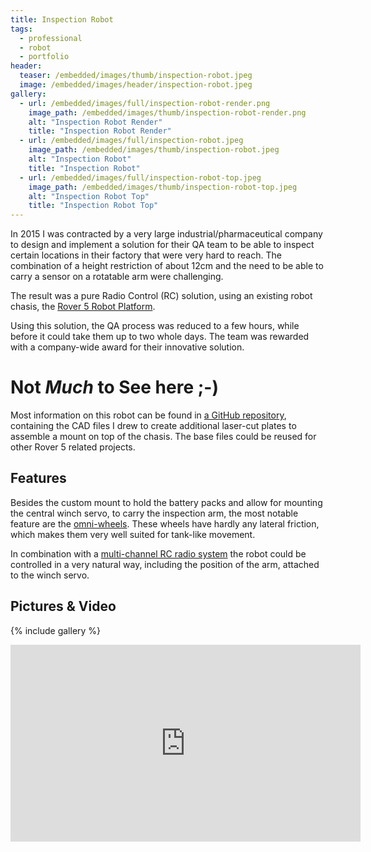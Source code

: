 ```yaml
---
title: Inspection Robot
tags:
  - professional
  - robot
  - portfolio
header:
  teaser: /embedded/images/thumb/inspection-robot.jpeg
  image: /embedded/images/header/inspection-robot.jpeg
gallery:
  - url: /embedded/images/full/inspection-robot-render.png
    image_path: /embedded/images/thumb/inspection-robot-render.png
    alt: "Inspection Robot Render"
    title: "Inspection Robot Render"
  - url: /embedded/images/full/inspection-robot.jpeg
    image_path: /embedded/images/thumb/inspection-robot.jpeg
    alt: "Inspection Robot"
    title: "Inspection Robot"
  - url: /embedded/images/full/inspection-robot-top.jpeg
    image_path: /embedded/images/thumb/inspection-robot-top.jpeg
    alt: "Inspection Robot Top"
    title: "Inspection Robot Top"
---
```


In 2015 I was contracted by a very large industrial/pharmaceutical company to design and implement a solution for their QA team to be able to inspect certain locations in their factory that were very hard to reach. The combination of a height restriction of about 12cm and the need to be able to carry a sensor on a rotatable arm were challenging.

The result was a pure Radio Control (RC) solution, using an existing robot chasis, the [Rover 5 Robot Platform](https://www.sparkfun.com/products/10336).

Using this solution, the QA process was reduced to a few hours, while before it could take them up to two whole days. The team was rewarded with a company-wide award for their innovative solution.

# Not _Much_ to See here ;-)

Most information on this robot can be found in [a GitHub repository](https://github.com/christophevg/rover5), containing the CAD files I drew to create additional laser-cut plates to assemble a mount on top of the chasis. The base files could be reused for other Rover 5 related projects.

## Features

Besides the custom mount to hold the battery packs and allow for mounting the central winch servo, to carry the inspection arm, the most notable feature are the [omni-wheels](http://www.robotshop.com/eu/en/60mm-aluminum-omni-wheel.html). These wheels have hardly any lateral friction, which makes them very well suited for tank-like movement.

In combination with a [multi-channel RC radio system](http://www.robotshop.com/eu/en/spektrum-5-channel-radio-system.html) the robot could be controlled in a very natural way, including the position of the arm, attached to the winch servo.

## Pictures & Video

{% include gallery %}

<iframe width="560" height="315" src="https://www.youtube.com/embed/7OHj70Zl4tA?rel=0" frameborder="0" allowfullscreen></iframe>

